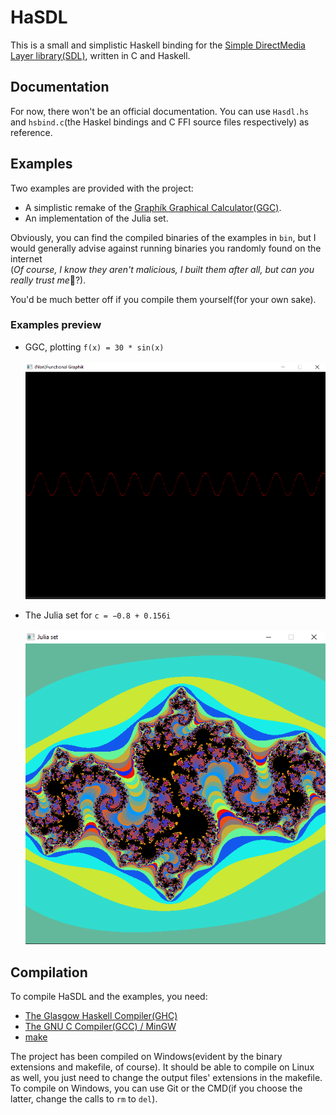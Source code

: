 # HaSDL
This is a small and simplistic Haskell binding for the [Simple DirectMedia Layer library(SDL)](https://www.libsdl.org/), 
written in C and Haskell.

## Documentation
For now, there won't be an official documentation. You can use `Hasdl.hs` and `hsbind.c`(the Haskel bindings and C FFI source files respectively)
as reference.

## Examples
Two examples are provided with the project:
- A simplistic remake of the [Graphík Graphical Calculator(GGC)](https://github.com/generot/graphik-compiler-and-utilities).
- An implementation of the Julia set.

Obviously, you can find the compiled binaries of the examples in `bin`, but I would generally 
advise against running binaries you randomly found on the internet<br>
(*Of course, I know they aren't malicious, I built them after all, but can you really trust me*🤔?).


You'd be much better off if you compile them yourself(for your own sake).

### Examples preview
- GGC, plotting `f(x) = 30 * sin(x)`
<br><br>
![GGC](./img/ggc_sin.png)

- The Julia set for `c = −0.8 + 0.156i`
<br><br>
![Julia](./img/jset.png)

## Compilation
To compile HaSDL and the examples, you need:
- [The Glasgow Haskell Compiler(GHC)](https://www.haskell.org/ghc/)
- [The GNU C Compiler(GCC) / MinGW](https://gcc.gnu.org/)
- [make](https://www.gnu.org/software/make/)

The project has been compiled on Windows(evident by the binary extensions and makefile, of course). It should be able to compile on Linux as well, you just need to change the output files' extensions in the makefile. To compile on Windows, you can use Git or the CMD(if you choose the latter, change the calls to `rm` to `del`).